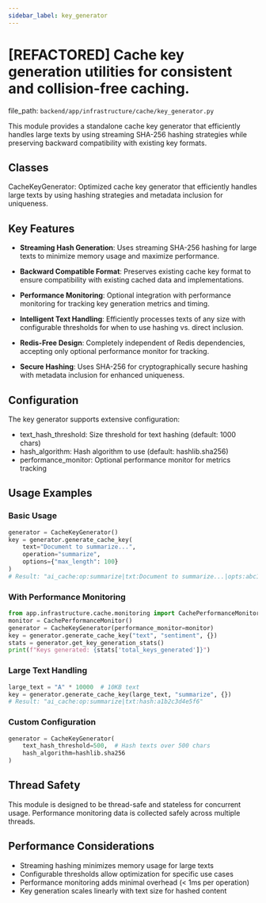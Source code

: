 ```yaml
---
sidebar_label: key_generator
---
```


# [REFACTORED] Cache key generation utilities for consistent and collision-free caching.

  file_path: `backend/app/infrastructure/cache/key_generator.py`

This module provides a standalone cache key generator that efficiently handles
large texts by using streaming SHA-256 hashing strategies while preserving
backward compatibility with existing key formats.

## Classes

CacheKeyGenerator: Optimized cache key generator that efficiently handles large texts
by using hashing strategies and metadata inclusion for uniqueness.

## Key Features

- **Streaming Hash Generation**: Uses streaming SHA-256 hashing for large texts
to minimize memory usage and maximize performance.

- **Backward Compatible Format**: Preserves existing cache key format to ensure
compatibility with existing cached data and implementations.

- **Performance Monitoring**: Optional integration with performance monitoring
for tracking key generation metrics and timing.

- **Intelligent Text Handling**: Efficiently processes texts of any size with
configurable thresholds for when to use hashing vs. direct inclusion.

- **Redis-Free Design**: Completely independent of Redis dependencies, accepting
only optional performance monitor for tracking.

- **Secure Hashing**: Uses SHA-256 for cryptographically secure hashing with
metadata inclusion for enhanced uniqueness.

## Configuration

The key generator supports extensive configuration:

- text_hash_threshold: Size threshold for text hashing (default: 1000 chars)
- hash_algorithm: Hash algorithm to use (default: hashlib.sha256)
- performance_monitor: Optional performance monitor for metrics tracking

## Usage Examples

### Basic Usage

```python
generator = CacheKeyGenerator()
key = generator.generate_cache_key(
    text="Document to summarize...",
    operation="summarize",
    options={"max_length": 100}
)
# Result: "ai_cache:op:summarize|txt:Document to summarize...|opts:abc12345"
```

### With Performance Monitoring

```python
from app.infrastructure.cache.monitoring import CachePerformanceMonitor
monitor = CachePerformanceMonitor()
generator = CacheKeyGenerator(performance_monitor=monitor)
key = generator.generate_cache_key("text", "sentiment", {})
stats = generator.get_key_generation_stats()
print(f"Keys generated: {stats['total_keys_generated']}")
```

### Large Text Handling

```python
large_text = "A" * 10000  # 10KB text
key = generator.generate_cache_key(large_text, "summarize", {})
# Result: "ai_cache:op:summarize|txt:hash:a1b2c3d4e5f6"
```

### Custom Configuration

```python
generator = CacheKeyGenerator(
    text_hash_threshold=500,  # Hash texts over 500 chars
    hash_algorithm=hashlib.sha256
)
```

## Thread Safety

This module is designed to be thread-safe and stateless for concurrent usage.
Performance monitoring data is collected safely across multiple threads.

## Performance Considerations

- Streaming hashing minimizes memory usage for large texts
- Configurable thresholds allow optimization for specific use cases
- Performance monitoring adds minimal overhead (< 1ms per operation)
- Key generation scales linearly with text size for hashed content
